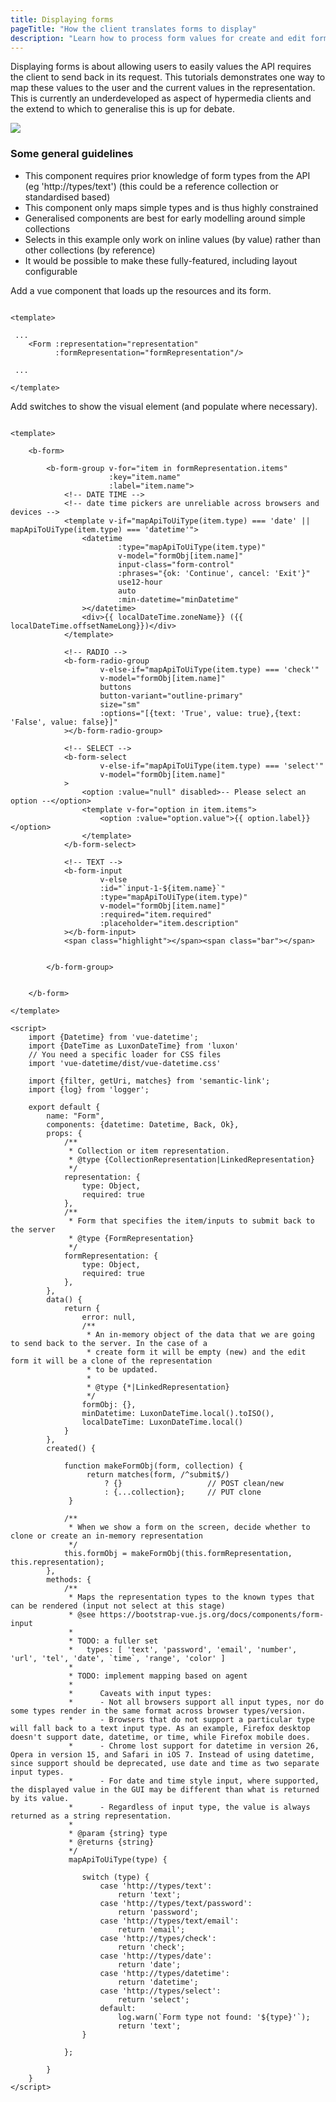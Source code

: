 ```yaml
---
title: Displaying forms
pageTitle: "How the client translates forms to display"
description: "Learn how to process form values for create and edit forms"
---
```


Displaying forms is about allowing users to easily values the API requires the client to send back in its request. This tutorials demonstrates one way to map these values to the user and the current values in the representation. This is currently an underdeveloped as aspect of hypermedia clients and the extend to which to generalise this is up for debate.

![](forms.png)

### Some general guidelines

* This component requires prior knowledge of form types from the API (eg 'http://types/text') (this could be a reference collection or standardised based)
* This component only maps simple types and is thus highly constrained
* Generalised components are best for early modelling around simple collections
* Selects in this example only work on inline values (by value) rather than other collections (by reference)
* It would be possible to make these fully-featured, including layout configurable

<Instruction>

Add a vue component that loads up the resources and its form.

```js(path="...todo-aspnetcore-vue/client/src/components/api/Resource.vue")

<template>

 ...
    <Form :representation="representation"
          :formRepresentation="formRepresentation"/>

 ...

</template>

```

</Instruction>

<Instruction>

Add switches to show the visual element (and populate where necessary).


```js(path="...todo-aspnetcore-vue/client/src/components/api/Resource.vue")

<template>

    <b-form>

        <b-form-group v-for="item in formRepresentation.items"
                      :key="item.name"
                      :label="item.name">
            <!-- DATE TIME -->
            <!-- date time pickers are unreliable across browsers and devices -->
            <template v-if="mapApiToUiType(item.type) === 'date' || mapApiToUiType(item.type) === 'datetime'">
                <datetime
                        :type="mapApiToUiType(item.type)"
                        v-model="formObj[item.name]"
                        input-class="form-control"
                        :phrases="{ok: 'Continue', cancel: 'Exit'}"
                        use12-hour
                        auto
                        :min-datetime="minDatetime"
                ></datetime>
                <div>{{ localDateTime.zoneName}} ({{ localDateTime.offsetNameLong}})</div>
            </template>

            <!-- RADIO -->
            <b-form-radio-group
                    v-else-if="mapApiToUiType(item.type) === 'check'"
                    v-model="formObj[item.name]"
                    buttons
                    button-variant="outline-primary"
                    size="sm"
                    :options="[{text: 'True', value: true},{text: 'False', value: false}]"
            ></b-form-radio-group>

            <!-- SELECT -->
            <b-form-select
                    v-else-if="mapApiToUiType(item.type) === 'select'"
                    v-model="formObj[item.name]"
            >
                <option :value="null" disabled>-- Please select an option --</option>
                <template v-for="option in item.items">
                    <option :value="option.value">{{ option.label}}</option>
                </template>
            </b-form-select>

            <!-- TEXT -->
            <b-form-input
                    v-else
                    :id="`input-1-${item.name}`"
                    :type="mapApiToUiType(item.type)"
                    v-model="formObj[item.name]"
                    :required="item.required"
                    :placeholder="item.description"
            ></b-form-input>
            <span class="highlight"></span><span class="bar"></span>


        </b-form-group>


    </b-form>

</template>

<script>
    import {Datetime} from 'vue-datetime';
    import {DateTime as LuxonDateTime} from 'luxon'
    // You need a specific loader for CSS files
    import 'vue-datetime/dist/vue-datetime.css'

    import {filter, getUri, matches} from 'semantic-link';
    import {log} from 'logger';

    export default {
        name: "Form",
        components: {datetime: Datetime, Back, Ok},
        props: {
            /**
             * Collection or item representation.
             * @type {CollectionRepresentation|LinkedRepresentation}
             */
            representation: {
                type: Object,
                required: true
            },
            /**
             * Form that specifies the item/inputs to submit back to the server
             * @type {FormRepresentation}
             */
            formRepresentation: {
                type: Object,
                required: true
            },
        },
        data() {
            return {
                error: null,
                /**
                 * An in-memory object of the data that we are going to send back to the server. In the case of a
                 * create form it will be empty (new) and the edit form it will be a clone of the representation
                 * to be updated.
                 *
                 * @type {*|LinkedRepresentation}
                 */
                formObj: {},
                minDatetime: LuxonDateTime.local().toISO(),
                localDateTime: LuxonDateTime.local()
            }
        },
        created() {

            function makeFormObj(form, collection) {
                 return matches(form, /^submit$/)
                     ? {}                   // POST clean/new
                     : {...collection};     // PUT clone
             }

            /**
             * When we show a form on the screen, decide whether to clone or create an in-memory representation
             */
            this.formObj = makeFormObj(this.formRepresentation, this.representation);
        },
        methods: {
            /**
             * Maps the representation types to the known types that can be rendered (input not select at this stage)
             * @see https://bootstrap-vue.js.org/docs/components/form-input
             *
             * TODO: a fuller set
             *   types: [ 'text', 'password', 'email', 'number', 'url', 'tel', 'date', `time`, 'range', 'color' ]
             *
             * TODO: implement mapping based on agent
             *
             *      Caveats with input types:
             *      - Not all browsers support all input types, nor do some types render in the same format across browser types/version.
             *      - Browsers that do not support a particular type will fall back to a text input type. As an example, Firefox desktop doesn't support date, datetime, or time, while Firefox mobile does.
             *      - Chrome lost support for datetime in version 26, Opera in version 15, and Safari in iOS 7. Instead of using datetime, since support should be deprecated, use date and time as two separate input types.
             *      - For date and time style input, where supported, the displayed value in the GUI may be different than what is returned by its value.
             *      - Regardless of input type, the value is always returned as a string representation.
             *
             * @param {string} type
             * @returns {string}
             */
             mapApiToUiType(type) {

                switch (type) {
                    case 'http://types/text':
                        return 'text';
                    case 'http://types/text/password':
                        return 'password';
                    case 'http://types/text/email':
                        return 'email';
                    case 'http://types/check':
                        return 'check';
                    case 'http://types/date':
                        return 'date';
                    case 'http://types/datetime':
                        return 'datetime';
                    case 'http://types/select':
                        return 'select';
                    default:
                        log.warn(`Form type not found: '${type}'`);
                        return 'text';
                }

            };

        }
    }
</script>

```

</Instruction>